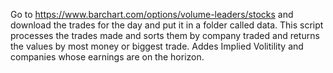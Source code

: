 Go to https://www.barchart.com/options/volume-leaders/stocks and download the trades for the day and put it in a folder called data.
This script processes the trades made and sorts them by company traded and returns the values by most money or biggest trade.
Addes Implied Volitility and companies whose earnings are on the horizon.
